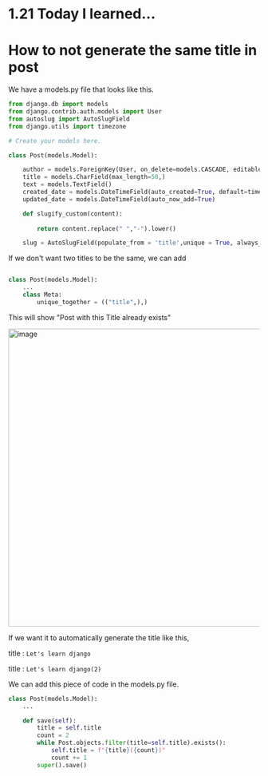 # 1.21 Today I learned...



# How to not generate the same title in post


We have a models.py file that looks like this.

```py
from django.db import models
from django.contrib.auth.models import User
from autoslug import AutoSlugField
from django.utils import timezone

# Create your models here.

class Post(models.Model):

    author = models.ForeignKey(User, on_delete=models.CASCADE, editable=False)
    title = models.CharField(max_length=50,)
    text = models.TextField()
    created_date = models.DateTimeField(auto_created=True, default=timezone.now)
    updated_date = models.DateTimeField(auto_now_add=True)

    def slugify_custom(content):
    
        return content.replace(" ","-").lower()

    slug = AutoSlugField(populate_from = 'title',unique = True, always_update = True, slugify=slugify_custom)
```
If we don't want two titles to be the same, we can add

```py

class Post(models.Model):
    ...
    class Meta:
        unique_together = (("title",),)
```

This will show "Post with this Title already exists"

<img width="597" alt="image" src="https://user-images.githubusercontent.com/96529477/213889992-71b97e42-c754-49dd-ba26-46c63f46e8f1.png">


If we want it to automatically generate the title like this,

title : `Let's learn django`

title : `Let's learn django(2)`

We can add this piece of code in the models.py file.

```py
class Post(models.Model):
    ...

    def save(self):
        title = self.title
        count = 2
        while Post.objects.filter(title=self.title).exists():
            self.title = f"{title}({count})"
            count += 1
        super().save()
```
